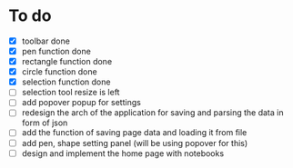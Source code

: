 # To do 
- [x] toolbar done
- [x] pen function done
- [x] rectangle function done
- [x] circle function done
- [x] selection function done
- [ ] selection tool resize is left
- [ ] add popover popup for settings
- [ ] redesign the arch of the application for saving and parsing the data in form of json
- [ ] add the function of saving page data and loading it from file
- [ ] add pen, shape setting panel (will be using popover for this)
- [ ] design and implement the home page with notebooks
